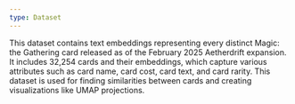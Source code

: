 ```yaml
---
type: Dataset
---
```


This dataset contains text embeddings representing every distinct Magic: the Gathering card released as of the February 2025 Aetherdrift expansion. It includes 32,254 cards and their embeddings, which capture various attributes such as card name, card cost, card text, and card rarity. This dataset is used for finding similarities between cards and creating visualizations like UMAP projections.